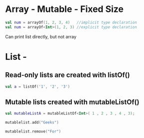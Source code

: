 # Array - Mutable - Fixed Size

```kotlin
val num = arrayOf(1, 2, 3, 4)   //implicit type declaration
val num = arrayOf<Int>(1, 2, 3) //explicit type declaration
```

Can print list directly, but not array

# List -

## Read-only lists are created with listOf()

```kotlin
val a = listOf('1', '2', '3')
```

## Mutable lists created with mutableListOf()

```kotlin
val mutableListA = mutableListOf<Int>( 1 , 2 , 3 , 4 , 3);

mutablelist.add("Geeks")

mutablelist.remove("For")
```
